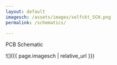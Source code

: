 ```yaml
---
layout: default
imagesch: /assets/images/selfckt_SCH.png
permalink: /schematics/

---
```


PCB Schematic

![]({{ page.imagesch | relative_url }})


